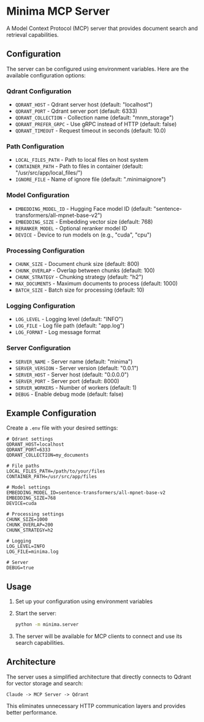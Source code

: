 # Minima MCP Server

A Model Context Protocol (MCP) server that provides document search and retrieval capabilities.

## Configuration

The server can be configured using environment variables. Here are the available configuration options:

### Qdrant Configuration
- `QDRANT_HOST` - Qdrant server host (default: "localhost")
- `QDRANT_PORT` - Qdrant server port (default: 6333)
- `QDRANT_COLLECTION` - Collection name (default: "mnm_storage")
- `QDRANT_PREFER_GRPC` - Use gRPC instead of HTTP (default: false)
- `QDRANT_TIMEOUT` - Request timeout in seconds (default: 10.0)

### Path Configuration
- `LOCAL_FILES_PATH` - Path to local files on host system
- `CONTAINER_PATH` - Path to files in container (default: "/usr/src/app/local_files/")
- `IGNORE_FILE` - Name of ignore file (default: ".minimaignore")

### Model Configuration
- `EMBEDDING_MODEL_ID` - Hugging Face model ID (default: "sentence-transformers/all-mpnet-base-v2")
- `EMBEDDING_SIZE` - Embedding vector size (default: 768)
- `RERANKER_MODEL` - Optional reranker model ID
- `DEVICE` - Device to run models on (e.g., "cuda", "cpu")

### Processing Configuration
- `CHUNK_SIZE` - Document chunk size (default: 800)
- `CHUNK_OVERLAP` - Overlap between chunks (default: 100)
- `CHUNK_STRATEGY` - Chunking strategy (default: "h2")
- `MAX_DOCUMENTS` - Maximum documents to process (default: 1000)
- `BATCH_SIZE` - Batch size for processing (default: 10)

### Logging Configuration
- `LOG_LEVEL` - Logging level (default: "INFO")
- `LOG_FILE` - Log file path (default: "app.log")
- `LOG_FORMAT` - Log message format

### Server Configuration
- `SERVER_NAME` - Server name (default: "minima")
- `SERVER_VERSION` - Server version (default: "0.0.1")
- `SERVER_HOST` - Server host (default: "0.0.0.0")
- `SERVER_PORT` - Server port (default: 8000)
- `SERVER_WORKERS` - Number of workers (default: 1)
- `DEBUG` - Enable debug mode (default: false)

## Example Configuration

Create a `.env` file with your desired settings:

```env
# Qdrant settings
QDRANT_HOST=localhost
QDRANT_PORT=6333
QDRANT_COLLECTION=my_documents

# File paths
LOCAL_FILES_PATH=/path/to/your/files
CONTAINER_PATH=/usr/src/app/files

# Model settings
EMBEDDING_MODEL_ID=sentence-transformers/all-mpnet-base-v2
EMBEDDING_SIZE=768
DEVICE=cuda

# Processing settings
CHUNK_SIZE=1000
CHUNK_OVERLAP=200
CHUNK_STRATEGY=h2

# Logging
LOG_LEVEL=INFO
LOG_FILE=minima.log

# Server
DEBUG=true
```

## Usage

1. Set up your configuration using environment variables
2. Start the server:
   ```bash
   python -m minima.server
   ```

3. The server will be available for MCP clients to connect and use its search capabilities.

## Architecture

The server uses a simplified architecture that directly connects to Qdrant for vector storage and search:

```
Claude -> MCP Server -> Qdrant
```

This eliminates unnecessary HTTP communication layers and provides better performance.